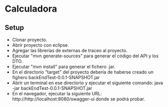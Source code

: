 # Calculadora

## Setup
* Clonar proyecto.
* Abrir proyecto con eclipse.
* Agregar las librerías de externas de traceo al proyecto.
* Ejecutar "mvn generate-sources" para generar el código del API y los DTO.
* Ejecutar "mvn install" para generar el fichero .jar.
* En el directorio "target" del proyecto debería de haberse creado un fighero backEndTest-0.0.1-SNAPSHOT.jar
* Abrir un terminal en ese directorio y ejecutar el siguiente comando: java -jar backEndTest-0.0.1-SNAPSHOT.jar
* En el navegador, ejecutar la siguiente URL: http://http://localhost:8080/swagger-ui donde se podrá probar. 
